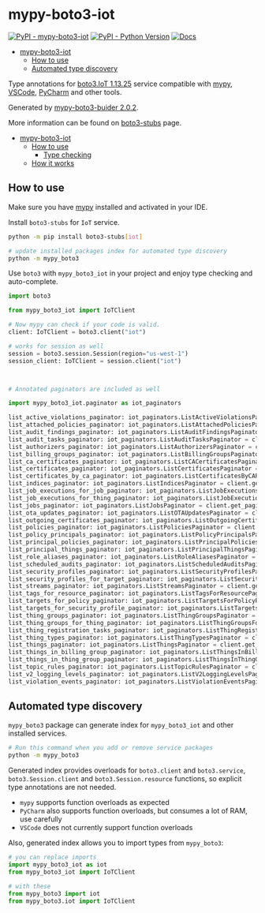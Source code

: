 # mypy-boto3-iot

[![PyPI - mypy-boto3-iot](https://img.shields.io/pypi/v/mypy-boto3-iot.svg?color=blue)](https://pypi.org/project/mypy-boto3-iot)
[![PyPI - Python Version](https://img.shields.io/pypi/pyversions/mypy-boto3-iot.svg?color=blue)](https://pypi.org/project/mypy-boto3-iot)
[![Docs](https://img.shields.io/readthedocs/mypy-boto3-builder.svg?color=blue)](https://mypy-boto3-builder.readthedocs.io/)

- [mypy-boto3-iot](#mypy-boto3-iot)
  - [How to use](#how-to-use)
  - [Automated type discovery](#automated-type-discovery)


Type annotations for
[boto3.IoT 1.13.25](https://boto3.amazonaws.com/v1/documentation/api/1.13.25/reference/services/iot.html#IoT) service
compatible with [mypy](https://github.com/python/mypy), [VSCode](https://code.visualstudio.com/),
[PyCharm](https://www.jetbrains.com/pycharm/) and other tools.

Generated by [mypy-boto3-buider 2.0.2](https://github.com/vemel/mypy_boto3_builder).

More information can be found on [boto3-stubs](https://pypi.org/project/boto3-stubs/) page.

- [mypy-boto3-iot](#mypy-boto3-iot)
  - [How to use](#how-to-use)
    - [Type checking](#type-checking)
  - [How it works](#how-it-works)

## How to use

Make sure you have [mypy](https://github.com/python/mypy) installed and activated in your IDE.

Install `boto3-stubs` for `IoT` service.

```bash
python -m pip install boto3-stubs[iot]

# update installed packages index for automated type discovery
python -m mypy_boto3
```

Use `boto3` with `mypy_boto3_iot` in your project and enjoy type checking and auto-complete.

```python
import boto3

from mypy_boto3_iot import IoTClient

# Now mypy can check if your code is valid.
client: IoTClient = boto3.client("iot")

# works for session as well
session = boto3.session.Session(region="us-west-1")
session_client: IoTClient = session.client("iot")



# Annotated paginators are included as well

import mypy_boto3_iot.paginator as iot_paginators

list_active_violations_paginator: iot_paginators.ListActiveViolationsPaginator = client.get_paginator("list_active_violations")
list_attached_policies_paginator: iot_paginators.ListAttachedPoliciesPaginator = client.get_paginator("list_attached_policies")
list_audit_findings_paginator: iot_paginators.ListAuditFindingsPaginator = client.get_paginator("list_audit_findings")
list_audit_tasks_paginator: iot_paginators.ListAuditTasksPaginator = client.get_paginator("list_audit_tasks")
list_authorizers_paginator: iot_paginators.ListAuthorizersPaginator = client.get_paginator("list_authorizers")
list_billing_groups_paginator: iot_paginators.ListBillingGroupsPaginator = client.get_paginator("list_billing_groups")
list_ca_certificates_paginator: iot_paginators.ListCACertificatesPaginator = client.get_paginator("list_ca_certificates")
list_certificates_paginator: iot_paginators.ListCertificatesPaginator = client.get_paginator("list_certificates")
list_certificates_by_ca_paginator: iot_paginators.ListCertificatesByCAPaginator = client.get_paginator("list_certificates_by_ca")
list_indices_paginator: iot_paginators.ListIndicesPaginator = client.get_paginator("list_indices")
list_job_executions_for_job_paginator: iot_paginators.ListJobExecutionsForJobPaginator = client.get_paginator("list_job_executions_for_job")
list_job_executions_for_thing_paginator: iot_paginators.ListJobExecutionsForThingPaginator = client.get_paginator("list_job_executions_for_thing")
list_jobs_paginator: iot_paginators.ListJobsPaginator = client.get_paginator("list_jobs")
list_ota_updates_paginator: iot_paginators.ListOTAUpdatesPaginator = client.get_paginator("list_ota_updates")
list_outgoing_certificates_paginator: iot_paginators.ListOutgoingCertificatesPaginator = client.get_paginator("list_outgoing_certificates")
list_policies_paginator: iot_paginators.ListPoliciesPaginator = client.get_paginator("list_policies")
list_policy_principals_paginator: iot_paginators.ListPolicyPrincipalsPaginator = client.get_paginator("list_policy_principals")
list_principal_policies_paginator: iot_paginators.ListPrincipalPoliciesPaginator = client.get_paginator("list_principal_policies")
list_principal_things_paginator: iot_paginators.ListPrincipalThingsPaginator = client.get_paginator("list_principal_things")
list_role_aliases_paginator: iot_paginators.ListRoleAliasesPaginator = client.get_paginator("list_role_aliases")
list_scheduled_audits_paginator: iot_paginators.ListScheduledAuditsPaginator = client.get_paginator("list_scheduled_audits")
list_security_profiles_paginator: iot_paginators.ListSecurityProfilesPaginator = client.get_paginator("list_security_profiles")
list_security_profiles_for_target_paginator: iot_paginators.ListSecurityProfilesForTargetPaginator = client.get_paginator("list_security_profiles_for_target")
list_streams_paginator: iot_paginators.ListStreamsPaginator = client.get_paginator("list_streams")
list_tags_for_resource_paginator: iot_paginators.ListTagsForResourcePaginator = client.get_paginator("list_tags_for_resource")
list_targets_for_policy_paginator: iot_paginators.ListTargetsForPolicyPaginator = client.get_paginator("list_targets_for_policy")
list_targets_for_security_profile_paginator: iot_paginators.ListTargetsForSecurityProfilePaginator = client.get_paginator("list_targets_for_security_profile")
list_thing_groups_paginator: iot_paginators.ListThingGroupsPaginator = client.get_paginator("list_thing_groups")
list_thing_groups_for_thing_paginator: iot_paginators.ListThingGroupsForThingPaginator = client.get_paginator("list_thing_groups_for_thing")
list_thing_registration_tasks_paginator: iot_paginators.ListThingRegistrationTasksPaginator = client.get_paginator("list_thing_registration_tasks")
list_thing_types_paginator: iot_paginators.ListThingTypesPaginator = client.get_paginator("list_thing_types")
list_things_paginator: iot_paginators.ListThingsPaginator = client.get_paginator("list_things")
list_things_in_billing_group_paginator: iot_paginators.ListThingsInBillingGroupPaginator = client.get_paginator("list_things_in_billing_group")
list_things_in_thing_group_paginator: iot_paginators.ListThingsInThingGroupPaginator = client.get_paginator("list_things_in_thing_group")
list_topic_rules_paginator: iot_paginators.ListTopicRulesPaginator = client.get_paginator("list_topic_rules")
list_v2_logging_levels_paginator: iot_paginators.ListV2LoggingLevelsPaginator = client.get_paginator("list_v2_logging_levels")
list_violation_events_paginator: iot_paginators.ListViolationEventsPaginator = client.get_paginator("list_violation_events")
```

## Automated type discovery

`mypy_boto3` package can generate index for `mypy_boto3_iot` and other installed services.

```bash
# Run this command when you add or remove service packages
python -m mypy_boto3
```

Generated index provides overloads for `boto3.client` and `boto3.service`,
`boto3.Session.client` and `boto3.Session.resource` functions,
so explicit type annotations are not needed.

- `mypy` supports function overloads as expected
- `PyCharm` also supports function overloads, but consumes a lot of RAM, use carefully
- `VSCode` does not currently support function overloads

Also, generated index allows you to import types from `mypy_boto3`:

```python
# you can replace imports
import mypy_boto3_iot as iot
from mypy_boto3_iot import IoTClient

# with these
from mypy_boto3 import iot
from mypy_boto3.iot import IoTClient
```